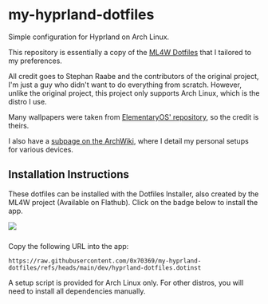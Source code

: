 # my-hyprland-dotfiles
Simple configuration for Hyprland on Arch Linux.

This repository is essentially a copy of the [ML4W Dotfiles](https://github.com/mylinuxforwork/dotfiles) that I tailored to my preferences.

All credit goes to Stephan Raabe and the contributors of the original project, I'm just a guy who didn't want to do everything from scratch.
However, unlike the original project, this project only supports Arch Linux, which is the distro I use.

Many wallpapers were taken from [ElementaryOS' repository](https://github.com/elementary/wallpapers), so the credit is theirs.

I also have a [subpage on the ArchWiki](https://wiki.archlinux.org/title/User:0xMrRobot), where I detail my personal setups for various devices.

## Installation Instructions
These dotfiles can be installed with the Dotfiles Installer, also created by the ML4W project (Available on Flathub). Click on the badge below to install the app.

<a href="https://mylinuxforwork.github.io/dotfiles-installer/" target="_blank"><img src="https://mylinuxforwork.github.io/dotfiles-installer/dotfiles-installer-badge.png" style="border:0;margin-bottom:10px"></a>

Copy the following URL into the app:

```
https://raw.githubusercontent.com/0x70369/my-hyprland-dotfiles/refs/heads/main/dev/hyprland-dotfiles.dotinst
```

A setup script is provided for Arch Linux only. For other distros, you will need to install all dependencies manually.
